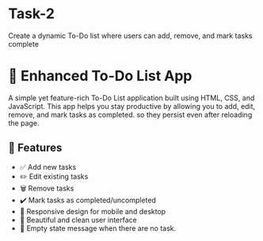 # Task-2
 Create a dynamic To-Do list where users can add, remove, and mark tasks complete
# 📝 Enhanced To-Do List App

A simple yet feature-rich To-Do List application built using HTML, CSS, and JavaScript. This app helps you stay productive by allowing you to add, edit, remove, and mark tasks as completed. so they persist even after reloading the page.

## 🚀 Features

- ✅ Add new tasks
- ✏️ Edit existing tasks
- 🗑️ Remove tasks
- ✔️ Mark tasks as completed/uncompleted
- 📱 Responsive design for mobile and desktop
- 🎨 Beautiful and clean user interface
- 🌟 Empty state message when there are no task.


